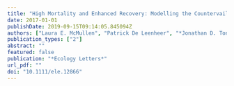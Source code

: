 ```yaml
---
title: "High Mortality and Enhanced Recovery: Modelling the Countervailing Effects of Disturbance on Population Dynamics"
date: 2017-01-01
publishDate: 2019-09-15T09:14:05.845094Z
authors: ["Laura E. McMullen", "Patrick De Leenheer", "*Jonathan D. Tonkin*", "David A. Lytle"]
publication_types: ["2"]
abstract: ""
featured: false
publication: "*Ecology Letters*"
url_pdf: ""
doi: "10.1111/ele.12866"
---
```


